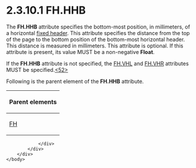 <html dir="LTR" xmlns:mshelp="http://msdn.microsoft.com/mshelp" xmlns:ddue="http://ddue.schemas.microsoft.com/authoring/2003/5" xmlns:xlink="http://www.w3.org/1999/xlink" xmlns:tool="http://www.microsoft.com/tooltip">
    <head>
        <meta http-equiv="Content-Type" content="text/html; CHARSET=utf-8"></meta>
        <meta name="save" content="history"></meta>
        <title>2.3.10.1 FH.HHB</title>
        <xml>
            <mshelp:toctitle title="2.3.10.1 FH.HHB"></mshelp:toctitle>
            <mshelp:rltitle title="[MS-RGDI]: FH.HHB"></mshelp:rltitle>
            <mshelp:keyword index="A" term="ded6ecf4-c2c4-4045-81e6-f332253b8572"></mshelp:keyword>
            <mshelp:attr name="DCSext.ContentType" value="open specification"></mshelp:attr>
            <mshelp:attr name="AssetID" value="ded6ecf4-c2c4-4045-81e6-f332253b8572"></mshelp:attr>
            <mshelp:attr name="TopicType" value="kbRef"></mshelp:attr>
            <mshelp:attr name="DCSext.Title" value="[MS-RGDI]: FH.HHB" />
        </xml>
    </head>
    <body>
        <div id="header">
            <h1 class="heading">2.3.10.1 FH.HHB</h1>
        </div>
        <div id="mainSection">
            <div id="mainBody">
                <div id="allHistory" class="saveHistory"></div>
                <div id="sectionSection0" class="section" name="collapseableSection">
                    

<p>The <b>FH.HHB</b> attribute specifies the bottom-most
position, in millimeters, of a horizontal <a href="557e6223-9107-4be3-9f7c-b83beb5d16fc.html#gt_fa3c2e3f-8831-427d-b84d-d61744433876">fixed header</a>. This
attribute specifies the distance from the top of the page to the bottom
position of the bottom-most horizontal header. This distance is measured in
millimeters. This attribute is optional. If this attribute is present, its
value MUST be a non-negative <b>Float</b>. </p>

<p>If the <b>FH.HHB</b> attribute is not specified, the <a href="0b694c86-a5c7-4eac-8df9-9c428133afed.html">FH.VHL</a> and <a href="33a888b7-96d3-48fa-9c59-a671e272598a.html">FH.VHR</a> attributes MUST be
specified.<a id="Appendix_A_Target_52"></a><a href="5f16d945-e8a0-4cc3-9547-1c8f3e568219.html#Appendix_A_52" aria-label="Product behavior note 52">&lt;52&gt;</a></p>

<p>Following is the parent element of the <b>FH.HHB</b>
attribute.</p>

<table>
 <thead>
  <tr>
   <th>
   <p>Parent elements</p>
   </th>
  </tr>
 </thead>
 <tr>
  <td>
  <p><a href="f90c5ba0-774f-4e7b-bdf1-8cba9df68169.html">FH</a></p>
  </td>
 </tr>
</table>


                </div>
            </div>
        </div>
    </body>
</html>